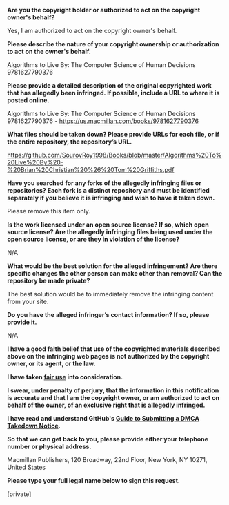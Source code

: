 **Are you the copyright holder or authorized to act on the copyright owner's behalf?**

Yes, I am authorized to act on the copyright owner's behalf.

**Please describe the nature of your copyright ownership or authorization to act on the owner's behalf.**

Algorithms to Live By: The Computer Science of Human Decisions 9781627790376

**Please provide a detailed description of the original copyrighted work that has allegedly been infringed. If possible, include a URL to where it is posted online.**

Algorithms to Live By: The Computer Science of Human Decisions 9781627790376 - https://us.macmillan.com/books/9781627790376

**What files should be taken down? Please provide URLs for each file, or if the entire repository, the repository’s URL.**

https://github.com/SourovRoy1998/Books/blob/master/Algorithms%20To%20Live%20By%20-%20Brian%20Christian%20%26%20Tom%20Griffiths.pdf

**Have you searched for any forks of the allegedly infringing files or repositories? Each fork is a distinct repository and must be identified separately if you believe it is infringing and wish to have it taken down.**

Please remove this item only.

**Is the work licensed under an open source license? If so, which open source license? Are the allegedly infringing files being used under the open source license, or are they in violation of the license?**

N/A

**What would be the best solution for the alleged infringement? Are there specific changes the other person can make other than removal? Can the repository be made private?**

The best solution would be to immediately remove the infringing content from your site.

**Do you have the alleged infringer’s contact information? If so, please provide it.**

N/A

**I have a good faith belief that use of the copyrighted materials described above on the infringing web pages is not authorized by the copyright owner, or its agent, or the law.**

**I have taken <a href="https://www.lumendatabase.org/topics/22">fair use</a> into consideration.**

**I swear, under penalty of perjury, that the information in this notification is accurate and that I am the copyright owner, or am authorized to act on behalf of the owner, of an exclusive right that is allegedly infringed.**

**I have read and understand GitHub's <a href="https://docs.github.com/articles/guide-to-submitting-a-dmca-takedown-notice/">Guide to Submitting a DMCA Takedown Notice</a>.**

**So that we can get back to you, please provide either your telephone number or physical address.**

Macmillan Publishers, 120 Broadway, 22nd Floor, New York, NY 10271, United States

**Please type your full legal name below to sign this request.**

[private]
